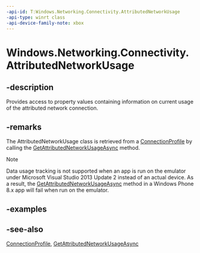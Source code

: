 ```yaml
---
-api-id: T:Windows.Networking.Connectivity.AttributedNetworkUsage
-api-type: winrt class
-api-device-family-note: xbox
---
```


<!-- Class syntax.
public class AttributedNetworkUsage : Windows.Networking.Connectivity.IAttributedNetworkUsage
-->

# Windows.Networking.Connectivity.AttributedNetworkUsage

## -description
Provides access to property values containing information on current usage of the attributed network connection.

## -remarks
The AttributedNetworkUsage class is retrieved from a [ConnectionProfile](connectionprofile.md) by calling the [GetAttributedNetworkUsageAsync](connectionprofile_getattributednetworkusageasync_1743384794.md) method.

> [!NOTE]
> Data usage tracking is not supported when an app is run on the emulator under Microsoft Visual Studio 2013 Update 2 instead of an actual device. As a result, the [GetAttributedNetworkUsageAsync](connectionprofile_getattributednetworkusageasync_1743384794.md) method in a Windows Phone 8.x app will fail when run on the emulator.

## -examples

## -see-also
[ConnectionProfile](connectionprofile.md), [GetAttributedNetworkUsageAsync](connectionprofile_getattributednetworkusageasync_1743384794.md)
